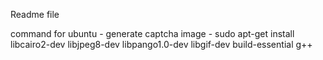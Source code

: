 Readme file

command for ubuntu - generate captcha image -
sudo apt-get install libcairo2-dev libjpeg8-dev libpango1.0-dev libgif-dev build-essential g++